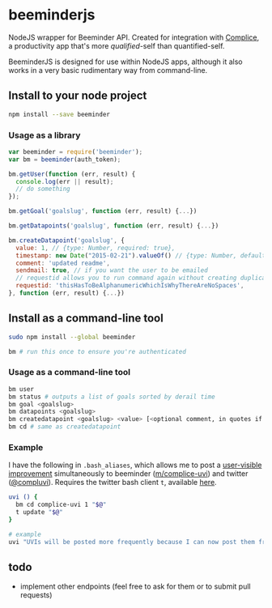 # beeminderjs
NodeJS wrapper for Beeminder API. Created for integration with [Complice](https://complice.co), a productivity app that's more *qualified*-self than quantified-self.

BeeminderJS is designed for use within NodeJS apps, although it also works in a very basic rudimentary way from command-line.

## Install to your node project

```bash
npm install --save beeminder
```

### Usage as a library

```javascript
var beeminder = require('beeminder');
var bm = beeminder(auth_token);

bm.getUser(function (err, result) {
  console.log(err || result);
  // do something
});

bm.getGoal('goalslug', function (err, result) {...})

bm.getDatapoints('goalslug', function (err, result) {...})

bm.createDatapoint('goalslug', {
  value: 1, // {type: Number, required: true},
  timestamp: new Date("2015-02-21").valueOf() // {type: Number, default: now},
  comment: 'updated readme',
  sendmail: true, // if you want the user to be emailed
  // requestid allows you to run command again without creating duplicate datapoints
  requestid: 'thisHasToBeAlphanumericWhichIsWhyThereAreNoSpaces',
}, function (err, result) {...})
```

## Install as a command-line tool

```bash
sudo npm install --global beeminder

bm # run this once to ensure you're authenticated
```

### Usage as a command-line tool

```bash
bm user
bm status # outputs a list of goals sorted by derail time
bm goal <goalslug>
bm datapoints <goalslug>
bm createdatapoint <goalslug> <value> [<optional comment, in quotes if it has a space>]
bm cd # same as createdatapoint
```

### Example

I have the following in `.bash_aliases`, which allows me to post a [user-visible improvement](http://blog.beeminder.com/uvi/) simultaneously to beeminder ([m/complice-uvi](https://beeminder.com/m/complice-uvi)) and twitter ([@compluvi](https://twitter.com/compluvi)). Requires the twitter bash client `t`, available [here](https://github.com/sferik/t).

```bash
uvi () {
  bm cd complice-uvi 1 "$@"
  t update "$@"
}

# example
uvi "UVIs will be posted more frequently because I can now post them from command line :D"
```


## todo

- implement other endpoints (feel free to ask for them or to submit pull requests)
